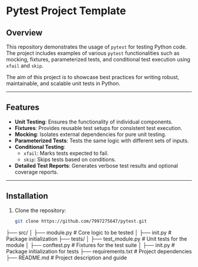 # Pytest Project Template

## Overview

This repository demonstrates the usage of `pytest` for testing Python code. The project includes examples of various `pytest` functionalities such as mocking, fixtures, parameterized tests, and conditional test execution using `xfail` and `skip`.

The aim of this project is to showcase best practices for writing robust, maintainable, and scalable unit tests in Python.

---

## Features

- **Unit Testing**: Ensures the functionality of individual components.
- **Fixtures**: Provides reusable test setups for consistent test execution.
- **Mocking**: Isolates external dependencies for pure unit testing.
- **Parameterized Tests**: Tests the same logic with different sets of inputs.
- **Conditional Testing**:
  - `xfail`: Marks tests expected to fail.
  - `skip`: Skips tests based on conditions.
- **Detailed Test Reports**: Generates verbose test results and optional coverage reports.

---



## Installation

1. Clone the repository:
   ```bash
   git clone https://github.com/7997275647/pytest.git
   ```


├── src/ │ ├── module.py # Core logic to be tested │ ├── init.py # Package initialization ├── tests/ │ ├── test_module.py # Unit tests for the module │ ├── conftest.py # Fixtures for the test suite │ ├── init.py # Package initialization for tests ├── requirements.txt # Project dependencies ├── README.md # Project description and guide
